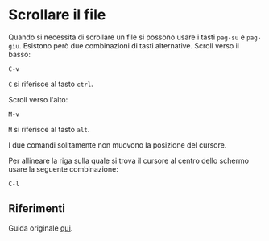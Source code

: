 # Scrollare il file
Quando si necessita di scrollare un file si possono usare i tasti `pag-su` e `pag-giu`. Esistono però due combinazioni di tasti alternative.
Scroll verso il basso:
```
C-v
```
`C` si riferisce al tasto `ctrl`.

Scroll verso l'alto:
```
M-v
```
`M` si riferisce al tasto `alt`.

I due comandi solitamente non muovono la posizione del cursore.

Per allineare la riga sulla quale si trova il cursore al centro dello schermo usare la seguente combinazione:
```
C-l
``` 

## Riferimenti
Guida originale [qui](https://www.gnu.org/software/emacs/manual/html_node/emacs/Scrolling.html).
